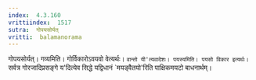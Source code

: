 ```yaml
---
index:  4.3.160
vrittiindex:  1517
sutra:  गोपयसोर्यत्
vritti:  balamanorama 
---
```


गोपयसोर्यत्। गव्यमिति। गोर्विकारोऽवयवो वेत्यर्थः। `वान्तो यी'त्यवादेशः। पयस्यमिति। पयसो विकार इत्यर्थः। `सर्वत्र गोरजादिप्रसङ्गे य'दित्येव सिद्धे यद्विधानं `मयड्वैतयो'रिति पाक्षिकमयटो बाधनार्थम्। 

